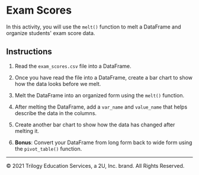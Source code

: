# Exam Scores

In this activity, you will use the `melt()` function to melt a DataFrame and organize students' exam score data. 


## Instructions

1. Read the `exam_scores.csv` file into a DataFrame.

2. Once you have read the file into a DataFrame, create a bar chart to show how the data looks before we melt.

3. Melt the DataFrame into an organized form using the `melt()` function.

4. After melting the DataFrame, add a `var_name` and `value_name` that helps describe the data in the columns.

5. Create another bar chart to show how the data has changed after melting it.

6. **Bonus**: Convert your DataFrame from long form back to wide form using the `pivot_table()` function.


---

© 2021 Trilogy Education Services, a 2U, Inc. brand. All Rights Reserved.
